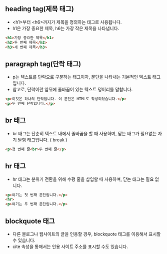 heading tag(제목 태그)
-----------------------------
- &lt;h1&gt;부터 &lt;h6&gt;까지가 제목을 정의하는 태그로 사용됩니다.
- h1은 가장 중요한 제목, h6는 가장 작은 제목을 나타냅니다.

```html
<h1>가장 중요한 제목</h1>
<h2>두 번째 제목</h2>
<h3>세 번째 제목</h3>
```

paragraph tag(단락 태그)
----------------------------
- p는 텍스트를 단락으로 구분하는 태그이자, 문단을 나타내는 기본적인 텍스트 태그입니다.
- 참고로, 단락이란 앞뒤에 줄바꿈이 있는 텍스트 덩어리를 말합니다.

```html
<p>이것은 하나의 단락입니다. 이 문단은 HTML로 작성되었습니다.</p>
<p>두 번째 단락입니다.</p>
```

br 태그
------------------------------
- br 태그는 단순히 텍스트 내에서 줄바꿈을 할 때 사용하며, 닫는 태그가 필요없는 자기 닫힘 태그입니다. ( break )

```html
<p>첫 번째 줄<br>두 번째 줄</p>
```

hr 태그
-------------------------------
- hr 태그는 분위기 전환을 위해 수평 줄을 삽입할 때 사용하며, 닫는 태그는 필요 없니다.
```html
<p>여기는 첫 번째 문단입니다.</p>
<hr>
<p>여기는 두 번째 문단입니다.</p>
```

blockquote 태그
---------------------------------
- 다른 블로그나 웹사이트의 글을 인용할 경우, blockquote 태그를 이용해서 표시할 수 있습니다.
- cite 속성을 통해서는 인용 사이트 주소를 표시할 수도 있습니다.
